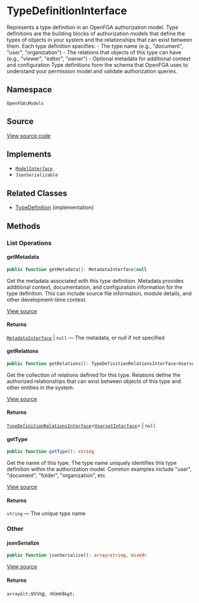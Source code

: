 # TypeDefinitionInterface

Represents a type definition in an OpenFGA authorization model. Type definitions are the building blocks of authorization models that define the types of objects in your system and the relationships that can exist between them. Each type definition specifies: - The type name (e.g., &quot;document&quot;, &quot;user&quot;, &quot;organization&quot;) - The relations that objects of this type can have (e.g., &quot;viewer&quot;, &quot;editor&quot;, &quot;owner&quot;) - Optional metadata for additional context and configuration Type definitions form the schema that OpenFGA uses to understand your permission model and validate authorization queries.

## Namespace
`OpenFGA\Models`

## Source
[View source code](https://github.com/evansims/openfga-php/blob/main/src/Models/TypeDefinitionInterface.php)

## Implements
* [`ModelInterface`](ModelInterface.md)
* `JsonSerializable`

## Related Classes
* [TypeDefinition](Models/TypeDefinition.md) (implementation)



## Methods

                                                                        
### List Operations
#### getMetadata


```php
public function getMetadata(): MetadataInterface|null
```

Get the metadata associated with this type definition. Metadata provides additional context, documentation, and configuration information for the type definition. This can include source file information, module details, and other development-time context.

[View source](https://github.com/evansims/openfga-php/blob/main/src/Models/TypeDefinitionInterface.php#L39)


#### Returns
[`MetadataInterface`](MetadataInterface.md) &#124; `null` — The metadata, or null if not specified
#### getRelations


```php
public function getRelations(): TypeDefinitionRelationsInterface<UsersetInterface>|null
```

Get the collection of relations defined for this type. Relations define the authorized relationships that can exist between objects of this type and other entities in the system.

[View source](https://github.com/evansims/openfga-php/blob/main/src/Models/TypeDefinitionInterface.php#L49)


#### Returns
[`TypeDefinitionRelationsInterface`](Models/Collections/TypeDefinitionRelationsInterface.md)&lt;[`UsersetInterface`](UsersetInterface.md)&gt; &#124; `null`
#### getType


```php
public function getType(): string
```

Get the name of this type. The type name uniquely identifies this type definition within the authorization model. Common examples include &quot;user&quot;, &quot;document&quot;, &quot;folder&quot;, &quot;organization&quot;, etc.

[View source](https://github.com/evansims/openfga-php/blob/main/src/Models/TypeDefinitionInterface.php#L60)


#### Returns
`string` — The unique type name
### Other
#### jsonSerialize


```php
public function jsonSerialize(): array<string, mixed>
```


[View source](https://github.com/evansims/openfga-php/blob/main/src/Models/TypeDefinitionInterface.php#L66)


#### Returns
`array&lt;`string`, `mixed`&gt;`
